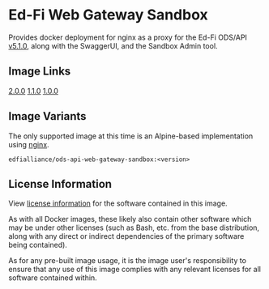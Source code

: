 # Ed-Fi Web Gateway Sandbox
Provides docker deployment for nginx as a proxy for the Ed-Fi ODS/API [v5.1.0](https://techdocs.ed-fi.org/pages/viewpage.action?pageId=83788284), along with the SwaggerUI, and the Sandbox Admin tool.

## Image Links
[2.0.0](https://github.com/Ed-Fi-Alliance-OSS/Ed-Fi-ODS-Docker/blob/v2.0.0/Web-Gateway-Sandbox/Alpine/Dockerfile)
[1.1.0](https://github.com/Ed-Fi-Alliance-OSS/Ed-Fi-ODS-Docker/blob/v1.1.0/Web-Gateway-Sandbox/Dockerfile)
[1.0.0](https://github.com/Ed-Fi-Alliance-OSS/Ed-Fi-ODS-Docker/blob/v1.0.0/Web-Gateway-Sandbox/Dockerfile)

## Image Variants
The only supported image at this time is an Alpine-based implementation using [nginx](https://hub.docker.com/_/nginx).

`edfialliance/ods-api-web-gateway-sandbox:<version>`

## License Information
View [license information](https://github.com/Ed-Fi-Alliance-OSS/Ed-Fi-ODS-Docker/blob/main/LICENSE) for the software contained in this image.

As with all Docker images, these likely also contain other software which may be under other licenses (such as Bash, etc. from the base distribution, along with any direct or indirect dependencies of the primary software being contained).

As for any pre-built image usage, it is the image user's responsibility to ensure that any use of this image complies with any relevant licenses for all software contained within.

